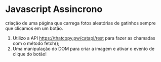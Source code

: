 # Javascript Assincrono 

criação de uma página que carrega fotos aleatórias de gatinhos sempre que clicamos em um botão.

1. Utilizo a API https://thatcopy.pw/catapi/rest para fazer as chamadas com o método fetch();
2. Uma manipulação do DOM para criar a imagem e ativar o evento de clique do botão!
